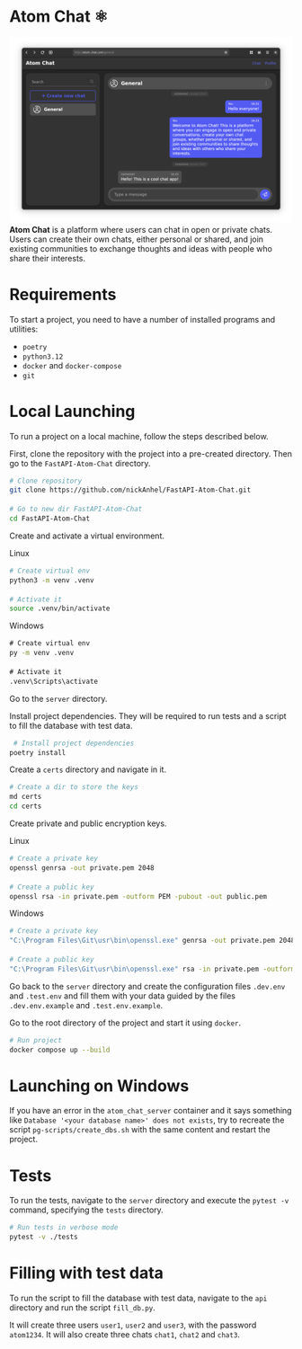 # Atom Chat ⚛️
![Atom Chat](https://raw.githubusercontent.com/nickAnhel/FastAPI-Atom-Chat/refs/heads/main/images/image.png)
**Atom Chat** is a platform where users can chat in open or private chats. Users can create their own chats, either personal or shared, and join existing communities to exchange thoughts and ideas with people who share their interests.
# Requirements
To start a project, you need to have a number of installed programs and utilities:
- `poetry`
- `python3.12`
- `docker` and `docker-compose`
- `git`
# Local Launching
To run a project on a local machine, follow the steps described below.

First, clone the repository with the project into a pre-created directory. Then go to the `FastAPI-Atom-Chat` directory.
```bash
# Clone repository
git clone https://github.com/nickAnhel/FastAPI-Atom-Chat.git

# Go to new dir FastAPI-Atom-Chat
cd FastAPI-Atom-Chat
```

Create and activate a virtual environment.

Linux
```bash
# Create virtual env
python3 -m venv .venv

# Activate it
source .venv/bin/activate
```
Windows
```cmd
# Create virtual env
py -m venv .venv

# Activate it
.venv\Scripts\activate
```

Go to the `server` directory.

Install project dependencies. They will be required to run tests and a script to fill the database with test data.
```bash
 # Install project dependencies
poetry install
```

Create a `certs` directory and navigate in it.
```bash
# Create a dir to store the keys
md certs
cd certs
```

Create private and public encryption keys.

Linux
```bash
# Create a private key
openssl genrsa -out private.pem 2048

# Create a public key
openssl rsa -in private.pem -outform PEM -pubout -out public.pem
```
Windows
```bash
# Create a private key
"C:\Program Files\Git\usr\bin\openssl.exe" genrsa -out private.pem 2048

# Create a public key
"C:\Program Files\Git\usr\bin\openssl.exe" rsa -in private.pem -outform PEM -pubout -out public.pem
```

Go back to the `server` directory and create the configuration files `.dev.env` and `.test.env` and fill them with your data guided by the files `.dev.env.example` and `.test.env.example`.

Go to the root directory of the project and start it using `docker`.
```bash
# Run project
docker compose up --build
```
# Launching on Windows
If you have an error in the `atom_chat_server` container and it says something like `Database '<your database name>' does not exists`, try to recreate the script `pg-scripts/create_dbs.sh` with the same content and restart the project.
# Tests
To run the tests, navigate to the `server` directory and execute the `pytest -v` command, specifying the `tests` directory.
```bash
# Run tests in verbose mode
pytest -v ./tests
```
# Filling with test data
To run the script to fill the database with test data, navigate to the `api` directory and run the script `fill_db.py`.

It will create three users `user1`, `user2` and `user3`, with the password `atom1234`. It will also create three chats `chat1`, `chat2` and `chat3`.

